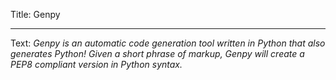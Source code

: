 Title: Genpy

----

Text: _Genpy is an automatic code generation tool written in Python that also generates Python! Given a short phrase of markup, Genpy will create a PEP8 compliant version in Python syntax._